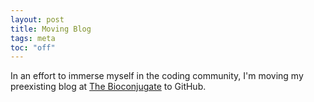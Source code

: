 ```yaml
---
layout: post
title: Moving Blog
tags: meta
toc: "off"
---
```


In an effort to immerse myself in the coding community, I'm moving my preexisting blog at [The Bioconjugate](https://bioconjugate.blog) to GitHub. 
